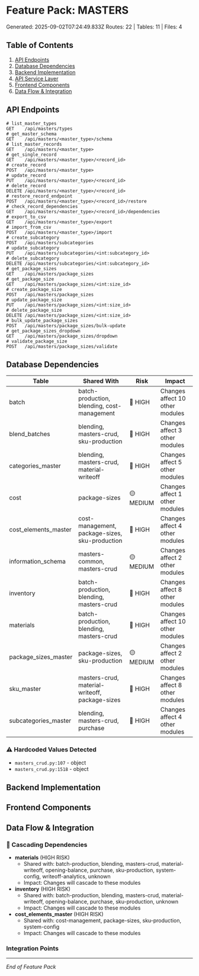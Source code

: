# Feature Pack: MASTERS
Generated: 2025-09-02T07:24:49.833Z
Routes: 22 | Tables: 11 | Files: 4

## Table of Contents
1. [API Endpoints](#api-endpoints)
2. [Database Dependencies](#database-dependencies)
3. [Backend Implementation](#backend-implementation)
4. [API Service Layer](#api-service-layer)
5. [Frontend Components](#frontend-components)
6. [Data Flow & Integration](#data-flow--integration)

## API Endpoints
```
# list_master_types
GET    /api/masters/types
# get_master_schema
GET    /api/masters/<master_type>/schema
# list_master_records
GET    /api/masters/<master_type>
# get_single_record
GET    /api/masters/<master_type>/<record_id>
# create_record
POST   /api/masters/<master_type>
# update_record
PUT    /api/masters/<master_type>/<record_id>
# delete_record
DELETE /api/masters/<master_type>/<record_id>
# restore_record_endpoint
POST   /api/masters/<master_type>/<record_id>/restore
# check_record_dependencies
GET    /api/masters/<master_type>/<record_id>/dependencies
# export_to_csv
GET    /api/masters/<master_type>/export
# import_from_csv
POST   /api/masters/<master_type>/import
# create_subcategory
POST   /api/masters/subcategories
# update_subcategory
PUT    /api/masters/subcategories/<int:subcategory_id>
# delete_subcategory
DELETE /api/masters/subcategories/<int:subcategory_id>
# get_package_sizes
GET    /api/masters/package_sizes
# get_package_size
GET    /api/masters/package_sizes/<int:size_id>
# create_package_size
POST   /api/masters/package_sizes
# update_package_size
PUT    /api/masters/package_sizes/<int:size_id>
# delete_package_size
DELETE /api/masters/package_sizes/<int:size_id>
# bulk_update_package_sizes
POST   /api/masters/package_sizes/bulk-update
# get_package_sizes_dropdown
GET    /api/masters/package_sizes/dropdown
# validate_package_size
POST   /api/masters/package_sizes/validate
```

## Database Dependencies
| Table | Shared With | Risk | Impact |
|-------|-------------|------|--------|
| batch | batch-production, blending, cost-management | 🔴 HIGH | Changes affect 10 other modules |
| blend_batches | blending, masters-crud, sku-production | 🔴 HIGH | Changes affect 3 other modules |
| categories_master | blending, masters-crud, material-writeoff | 🔴 HIGH | Changes affect 5 other modules |
| cost | package-sizes | 🟡 MEDIUM | Changes affect 1 other modules |
| cost_elements_master | cost-management, package-sizes, sku-production | 🔴 HIGH | Changes affect 4 other modules |
| information_schema | masters-common, masters-crud | 🟡 MEDIUM | Changes affect 2 other modules |
| inventory | batch-production, blending, masters-crud | 🔴 HIGH | Changes affect 8 other modules |
| materials | batch-production, blending, masters-crud | 🔴 HIGH | Changes affect 10 other modules |
| package_sizes_master | package-sizes, sku-production | 🟡 MEDIUM | Changes affect 2 other modules |
| sku_master | masters-crud, material-writeoff, package-sizes | 🔴 HIGH | Changes affect 8 other modules |
| subcategories_master | blending, masters-crud, purchase | 🔴 HIGH | Changes affect 4 other modules |

### ⚠️ Hardcoded Values Detected
- `masters_crud.py:107` - object
- `masters_crud.py:1518` - object

## Backend Implementation

## Frontend Components

## Data Flow & Integration
### 🔗 Cascading Dependencies
- **materials** (HIGH RISK)
  - Shared with: batch-production, blending, masters-crud, material-writeoff, opening-balance, purchase, sku-production, system-config, writeoff-analytics, unknown
  - Impact: Changes will cascade to these modules
- **inventory** (HIGH RISK)
  - Shared with: batch-production, blending, masters-crud, material-writeoff, opening-balance, purchase, sku-production, unknown
  - Impact: Changes will cascade to these modules
- **cost_elements_master** (HIGH RISK)
  - Shared with: cost-management, package-sizes, sku-production, system-config
  - Impact: Changes will cascade to these modules

### Integration Points

---
*End of Feature Pack*